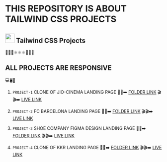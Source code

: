 # THIS REPOSITORY IS ABOUT TAILWIND CSS PROJECTS

## <img height="30px" src="https://user-images.githubusercontent.com/110087385/210603643-e581d4a4-9ecc-41a3-bf6a-e05bc6123496.png"> Tailwind CSS Projects

:leaves::leaves::leaves::atom_symbol::atom_symbol::atom_symbol::high_brightness::high_brightness::high_brightness:

## ALL PROJECTS ARE RESPONSIVE 
:computer::desktop_computer::iphone:


1. `PROJECT-1` CLONE OF JIO-CINEMA LANDING PAGE :file_folder::file_folder::arrow_right: [FOLDER LINK](https://github.com/kapilsarkar/TAILWIND-CSS/tree/main/JIO-CINEMA%20CLONE) :clapper::clapper::arrow_right:  [LIVE LINK](https://jio-cinemaclonekapilsarkar.netlify.app/)

1. `PROJECT-2`  FC BARCELONA LANDING PAGE :file_folder::file_folder::arrow_right: [FOLDER LINK](https://github.com/kapilsarkar/TAILWIND-CSS/tree/main/BARCELONA%20CLONE) :clapper::clapper::arrow_right:  [LIVE LINK](https://fcbarcelonaclonekapilsarkar.netlify.app/)

1. `PROJECT-3`  SHOE COMPANY FIGMA DESIGN LANDING PAGE :file_folder::file_folder::arrow_right: [FOLDER LINK](https://github.com/kapilsarkar/TAILWIND-CSS/tree/main/SHOE%20COMPANY) :clapper::clapper::arrow_right:  [LIVE LINK](https://kapilsarkarshoecompany.netlify.app/)

1. `PROJECT-4`  CLONE OF KKR LANDING PAGE :file_folder::file_folder::arrow_right: [FOLDER LINK](https://github.com/kapilsarkar/TAILWIND-CSS/tree/main/KKR%20CLONE) :clapper::clapper::arrow_right:  [LIVE LINK](https://kkrclonekapilsarkar.netlify.app/)